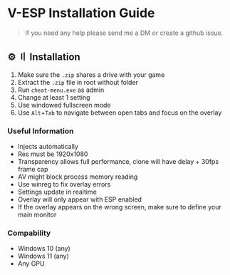 # V-ESP Installation Guide
> If you need any help please send me a DM or create a github issue.

## <a id="installation"></a>⚙️ 〢 Installation

1. Make sure the `.zip` shares a drive with your game
2. Extract the `.zip` file in root without folder
3. Run `cheat-menu.exe` as admin
4. Change at least 1 setting
5. Use windowed fullscreen mode
6. Use `Alt`+`Tab` to navigate between open tabs and focus on the overlay

### Useful Information

- Injects automatically
- Res must be 1920x1080
- Transparency allows full performance, clone will have delay + 30fps frame cap
- AV might block process memory reading
- Use winreg to fix overlay errors
- Settings update in realtime
- Overlay will only appear with ESP enabled
- If the overlay appears on the wrong screen, make sure to define your main monitor

### Compability

- Windows 10 (any)
- Windows 11 (any)
- Any GPU
